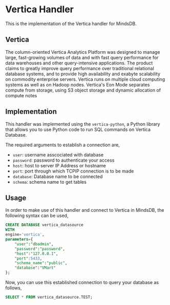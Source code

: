 # Vertica Handler

This is the implementation of the  Vertica handler for MindsDB.

##  Vertica
The column-oriented Vertica Analytics Platform was designed to manage large, fast-growing volumes of data and with fast query performance for data warehouses and other query-intensive applications. The product claims to greatly improve query performance over traditional relational database systems, and to provide high availability and exabyte scalability on commodity enterprise servers. Vertica runs on multiple cloud computing systems as well as on Hadoop nodes. Vertica's Eon Mode separates compute from storage, using S3 object storage and dynamic allocation of compute notes

## Implementation
This handler was implemented using the `vertica-python`, a Python library that allows you to use Python code to run SQL commands on Vertica Database.

The required arguments to establish a connection are,
* `user`: username asscociated with database
* `password`: password to authenticate your access
* `host`: host to server IP Address or hostname
* `port`: port through which TCPIP connection is to be made
* `database`: Database name to be connected
* `schema`: schema name to get tables 

## Usage
In order to make use of this handler and connect to Vertica in MindsDB, the following syntax can be used,
~~~~sql
CREATE DATABASE vertica_datasource
WITH
engine='vertica',
parameters={
    "user":"dbadmin",
    "password":"password",
    "host":"127.0.0.1",
    "port":5433,
    "schema_name":"public",
    "database":"VMart"
};
~~~~

Now, you can use this established connection to query your database as follows,
~~~~sql
SELECT * FROM vertica_datasource.TEST;
~~~~
